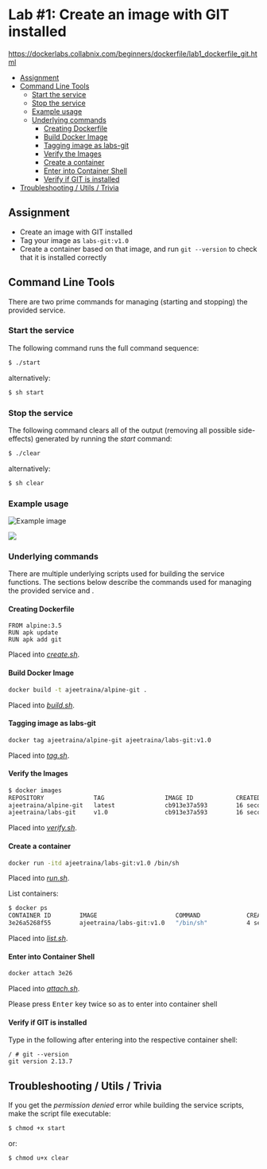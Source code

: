 # Lab #1: Create an image with GIT installed
https://dockerlabs.collabnix.com/beginners/dockerfile/lab1_dockerfile_git.html

- [Assignment](#assignment)
- [Command Line Tools](#command-line-tools)
  - [Start the service](#start-the-service)
  - [Stop the service](#stop-the-service)
  - [Example usage](#example-usage)
  - [Underlying commands](#underlying-commands)
    - [Creating Dockerfile](#creating-dockerfile)
    - [Build Docker Image](#build-docker-image)
    - [Tagging image as labs-git](#tagging-image-as-labs-git)
    - [Verify the Images](#verify-the-images)
    - [Create a container](#create-a-container)
    - [Enter into Container Shell](#enter-into-container-shell)
    - [Verify if GIT is installed](#verify-if-git-is-installed)
- [Troubleshooting / Utils / Trivia](#troubleshooting--utils--trivia)

## Assignment
- Create an image with GIT installed
- Tag your image as `labs-git:v1.0`
- Create a container based on that image, and run `git --version` to check that it is installed correctly

## Command Line Tools
There are two prime commands for managing (starting and stopping) the provided service.

### Start the service
The following command runs the full command sequence:
```sh
$ ./start
```

alternatively:
```sh
$ sh start
```

### Stop the service
The following command clears all of the output (removing all possible side-effects) generated by running the *start* command:
```sh
$ ./clear
```

alternatively:
```sh
$ sh clear
```

### Example usage

![Example image](https://drive.google.com/uc?id=1Z4jjIVDxeUCk1DTBaYeD4sxwuqFrgn3B)

<img src="https://drive.google.com/uc?id=1Z4jjIVDxeUCk1DTBaYeD4sxwuqFrgn3B" />

### Underlying commands
There are multiple underlying scripts used for building the service functions. The sections below describe the commands used for managing the provided service and .

#### Creating Dockerfile
```docker
FROM alpine:3.5
RUN apk update
RUN apk add git
```

Placed into *[create.sh](./create.sh)*.

#### Build Docker Image
```sh
docker build -t ajeetraina/alpine-git .
```

Placed into *[build.sh](./build.sh)*.

#### Tagging image as labs-git
```sh
docker tag ajeetraina/alpine-git ajeetraina/labs-git:v1.0
```

Placed into *[tag.sh](./tag.sh)*.

#### Verify the Images
```sh
$ docker images
REPOSITORY              TAG                 IMAGE ID            CREATED             SIZE
ajeetraina/alpine-git   latest              cb913e37a593        16 seconds ago      26.6MB
ajeetraina/labs-git     v1.0                cb913e37a593        16 seconds ago      26.6MB
```

Placed into *[verify.sh](./verify.sh)*.

#### Create a container
```sh
docker run -itd ajeetraina/labs-git:v1.0 /bin/sh
```

Placed into *[run.sh](./run.sh)*.

List containers:

```sh
$ docker ps
CONTAINER ID        IMAGE                      COMMAND             CREATED             STATUS              PORTS               NAMES
3e26a5268f55        ajeetraina/labs-git:v1.0   "/bin/sh"           4 seconds ago       Up 2 seconds                            elated_neumann
```

Placed into *[list.sh](./list.sh)*.

#### Enter into Container Shell
```sh
docker attach 3e26
```

Placed into *[attach.sh](./attach.sh)*.

Please press <kbd>Enter</kbd> key twice so as to enter into container shell

#### Verify if GIT is installed
Type in the following after entering into the respective container shell:
```
/ # git --version
git version 2.13.7
```

## Troubleshooting / Utils / Trivia
If you get the *permission denied* error while building the service scripts, make the script file executable:
```sh
$ chmod +x start
```

or:
```
$ chmod u+x clear
```
